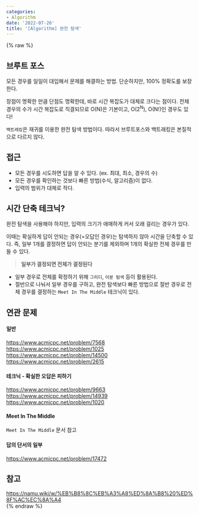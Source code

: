```yaml
---
categories:
- Algorithm
date: '2022-07-26'
title: '[Algorithm] 완전 탐색'
---
```


{% raw %}
## 브루트 포스
모든 경우를 일일이 대입해서 문제를 해결하는 방법. 단순하지만, 100% 정확도를 보장한다.

장점이 명확한 만큼 단점도 명확한데, 바로 시간 복잡도가 대체로 크다는 점이다. 전체 경우의 수가 시간 복잡도로 직결되므로 O(N)은 기본이고, O(2<sup>N</sup>), O(N!)인 경우도 있다!

`백트래킹`은 재귀를 이용한 완전 탐색 방법이다. 따라서 브루트포스와 백트래킹은 본질적으로 다르지 않다.

## 접근
- 모든 경우를 시도하면 답을 알 수 있다. (ex. 최대, 최소, 경우의 수)
- 모든 경우를 확인하는 것보다 빠른 방법(수식, 알고리즘)이 없다.
- 입력의 범위가 대체로 작다.

## 시간 단축 테크닉?
완전 탐색을 사용해야 하지만, 입력의 크기가 애매하게 커서 오래 걸리는 경우가 있다.

이때는  확실하게 답이 안되는 경우(=오답인 경우)는 탐색하지 않아 시간을 단축할 수 있다. 즉, 일부 1개를 결정하면 답이 안되는 분기를 제외하며 1개의 확실한 전체 경우를 만들 수 있다.
> **일부가 결정되면 전체가 결정된다**<br>

- 일부 경우로 전체를 확정하기 위해 `그리디`, `이분 탐색` 등이 활용된다.
- 절반으로 나눠서 일부 경우를 구하고, 완전 탐색보다 빠른 방법으로 절반 경우로 전체 경우를 결정하는  `Meet In The Middle` 테크닉이 있다.

## 연관 문제
#### 일반
https://www.acmicpc.net/problem/7568<br>
https://www.acmicpc.net/problem/1025<br>
https://www.acmicpc.net/problem/14500<br>
https://www.acmicpc.net/problem/2615<br>

#### 테크닉 - 확실한 오답은 피하기
https://www.acmicpc.net/problem/9663<br>
https://www.acmicpc.net/problem/14939<br>
https://www.acmicpc.net/problem/1020<br>

#### Meet In The Middle
`Meet In The Middle` 문서 참고

#### 답의 단서의 일부
https://www.acmicpc.net/problem/17472<br>

## 참고
https://namu.wiki/w/%EB%B8%8C%EB%A3%A8%ED%8A%B8%20%ED%8F%AC%EC%8A%A4<br>
{% endraw %}